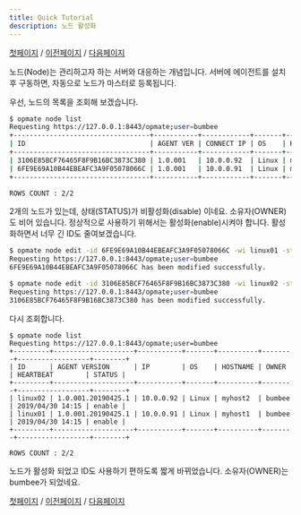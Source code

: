 ```yaml
---
title: Quick Tutorial
description: 노드 활성화
---
```


[첫페이지](QuickTutorial.md) / [이전페이지](QuickTutorial2.md) / [다음페이지](QuickTutorial4.md)

노드(Node)는 관리하고자 하는 서버와 대응하는 개념입니다.
서버에 에이전트를 설치 후 구동하면, 자동으로 노드가 마스터로 등록됩니다.

우선, 노드의 목록을 조회해 보겠습니다.

```sh
$ opmate node list
Requesting https://127.0.0.1:8443/opmate;user=bumbee
+----------------------------------+-----------+------------+-------+----------+-------+------------------+---------+
| ID                               | AGENT VER | CONNECT IP | OS    | HOSTNAME | OWNER | HEARTBEAT        | STATUS  |
+----------------------------------+-----------+------------+-------+----------+-------+------------------+---------+
| 3106E85BCF76465F8F9B16BC3873C380 | 1.0.001   | 10.0.0.92  | Linux | myhost2  |       | 2019/04/30 14:10 | disable |
| 6FE9E69A10B44EBEAFC3A9F05078066C | 1.0.001   | 10.0.0.91  | Linux | myhost1  |       | 2019/04/30 14:10 | disable |
+----------------------------------+-----------+------------+-------+----------+-------+------------------+---------+

ROWS COUNT : 2/2
```

2개의 노드가 있는데, 상태(STATUS)가 비활성화(disable) 이네요.
소유자(OWNER)도 비어 있습니다.
정상적으로 사용하기 위해서는 활성화(enable)시켜야 합니다.
활성화하면서 너무 긴 ID도 줄여보겠습니다.

```sh
$ opmate node edit -id 6FE9E69A10B44EBEAFC3A9F05078066C -wi linux01 -st E
Requesting https://127.0.0.1:8443/opmate;user=bumbee
6FE9E69A10B44EBEAFC3A9F05078066C has been modified successfully.

$ opmate node edit -id 3106E85BCF76465F8F9B16BC3873C380 -wi linux02 -st E                                 
Requesting https://127.0.0.1:8443/opmate;user=bumbee
3106E85BCF76465F8F9B16BC3873C380 has been modified successfully.
```

다시 조회합니다.

```
$ opmate node list
Requesting https://127.0.0.1:8443/opmate;user=bumbee
+---------+--------------------+-----------+-------+----------+--------+------------------+--------+
| ID      | AGENT VERSION      | IP        | OS    | HOSTNAME | OWNER  | HEARTBEAT        | STATUS |
+---------+--------------------+-----------+-------+----------+--------+------------------+--------+
| linux02 | 1.0.001.20190425.1 | 10.0.0.92 | Linux | myhost2  | bumbee | 2019/04/30 14:15 | enable |
| linux01 | 1.0.001.20190425.1 | 10.0.0.91 | Linux | myhost1  | bumbee | 2019/04/30 14:15 | enable |
+---------+--------------------+-----------+-------+----------+--------+------------------+--------+

ROWS COUNT : 2/2
```

노드가 활성화 되었고 ID도 사용하기 편하도록 짧게 바뀌었습니다.
소유자(OWNER)는 bumbee가 되었네요.

[첫페이지](QuickTutorial.md) / [이전페이지](QuickTutorial2.md) / [다음페이지](QuickTutorial4.md)
